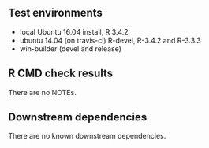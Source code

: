 ## Test environments
* local Ubuntu 16.04 install, R 3.4.2
* ubuntu 14.04 (on travis-ci) R-devel, R-3.4.2 and R-3.3.3
* win-builder (devel and release)

## R CMD check results
There are no NOTEs.

## Downstream dependencies
There are no known downstream dependencies.
